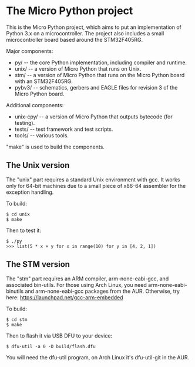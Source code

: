 The Micro Python project
========================

This is the Micro Python project, which aims to put an implementation
of Python 3.x on a microcontroller.  The project also includes a small
microcontroller board based around the STM32F405RG.

Major components:
- py/ -- the core Python implementation, including compiler and runtime.
- unix/ -- a version of Micro Python that runs on Unix.
- stm/ -- a version of Micro Python that runs on the Micro Python board
  with an STM32F405RG.
- pybv3/ -- schematics, gerbers and EAGLE files for revision 3 of the
  Micro Python board.

Additional components:
- unix-cpy/ -- a version of Micro Python that outputs bytecode (for testing).
- tests/ -- test framework and test scripts.
- tools/ -- various tools.

"make" is used to build the components.

The Unix version
----------------

The "unix" part requires a standard Unix environment with gcc.  It works
only for 64-bit machines due to a small piece of x86-64 assembler for
the exception handling.

To build:

    $ cd unix
    $ make

Then to test it:

    $ ./py
    >>> list(5 * x + y for x in range(10) for y in [4, 2, 1])

The STM version
---------------

The "stm" part requires an ARM compiler, arm-none-eabi-gcc, and associated
bin-utils.  For those using Arch Linux, you need arm-none-eabi-binutils and
arm-none-eabi-gcc packages from the AUR.  Otherwise, try here:
https://launchpad.net/gcc-arm-embedded

To build:

    $ cd stm
    $ make

Then to flash it via USB DFU to your device:

    $ dfu-util -a 0 -D build/flash.dfu

You will need the dfu-util program, on Arch Linux it's dfu-util-git in the AUR.
